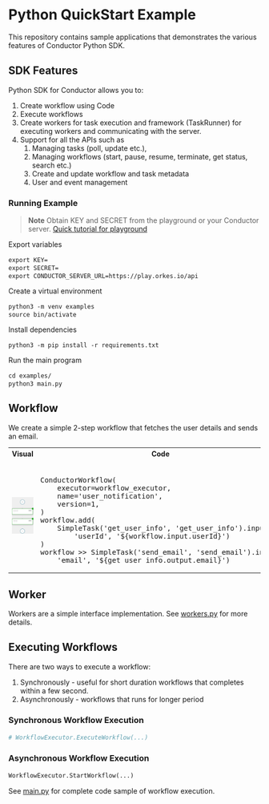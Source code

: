 # Python QuickStart Example
This repository contains sample applications that demonstrates the various features of Conductor Python SDK.

## SDK Features
Python SDK for Conductor allows you to:
1. Create workflow using Code
2. Execute workflows
3. Create workers for task execution and framework (TaskRunner) for executing workers and communicating with the server.
4. Support for all the APIs such as
    1. Managing tasks (poll, update etc.),
    2. Managing workflows (start, pause, resume, terminate, get status, search etc.)
    3. Create and update workflow and task metadata
    4. User and event management

### Running Example

> **Note**
Obtain KEY and SECRET from the playground or your Conductor server. [Quick tutorial for playground](https://orkes.io/content/docs/getting-started/concepts/access-control-applications#access-keys)

Export variables
```shell
export KEY=
export SECRET=
export CONDUCTOR_SERVER_URL=https://play.orkes.io/api
```

Create a virtual environment
```shell
python3 -m venv examples
source bin/activate
```

Install dependencies
```shell
python3 -m pip install -r requirements.txt
```

Run the main program
```shell
cd examples/
python3 main.py
```

## Workflow
We create a simple 2-step workflow that fetches the user details and sends an email.

<table><tr><th>Visual</th><th>Code</th></tr>
<tr>
<td width="50%"><img src="workflow.png" width="250px"></td>
<td>
<pre> 
ConductorWorkflow(
    executor=workflow_executor,
    name='user_notification',
    version=1,
)
workflow.add(
    SimpleTask('get_user_info', 'get_user_info').input(
        'userId', '${workflow.input.userId}')
)
workflow >> SimpleTask('send_email', 'send_email').input(
    'email', '${get_user_info.output.email}')
</pre>
</td>
</tr>
</table>


## Worker
Workers are a simple interface implementation. See [workers.py](/examples/worker/workers.py) for more details.

## Executing Workflows

There are two ways to execute a workflow:
1. Synchronously - useful for short duration workflows that completes within a few second.  
2. Asynchronously - workflows that runs for longer period

### Synchronous Workflow Execution

```python
# WorkflowExecutor.ExecuteWorkflow(...)
```

### Asynchronous Workflow Execution

```python
WorkflowExecutor.StartWorkflow(...)
```

See [main.py](/examples/main.py) for complete code sample of workflow execution.
